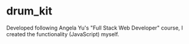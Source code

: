 # drum_kit
Developed following Angela Yu's "Full Stack Web Developer" course, I created the functionality (JavaScript) myself.
